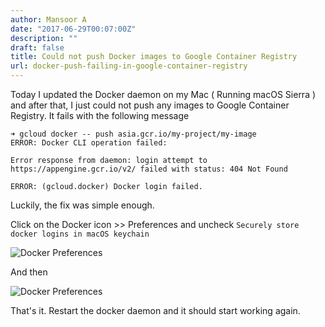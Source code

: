 ```yaml
---
author: Mansoor A
date: "2017-06-29T00:07:00Z"
description: ""
draft: false
title: Could not push Docker images to Google Container Registry
url: docker-push-failing-in-google-container-registry
---
```



Today I updated the Docker daemon on my Mac ( Running macOS Sierra ) and after that, I just could not push any images to Google Container Registry. It fails with the following message

```
➜ gcloud docker -- push asia.gcr.io/my-project/my-image
ERROR: Docker CLI operation failed:

Error response from daemon: login attempt to https://appengine.gcr.io/v2/ failed with status: 404 Not Found

ERROR: (gcloud.docker) Docker login failed.
```

Luckily, the fix was simple enough.

Click on the Docker icon >> Preferences and uncheck `Securely store docker logins in macOS keychain`

![Docker Preferences](https://cdn.esc.sh/jekyll/docker/docker-preferences-1.png)

And then

![Docker Preferences](https://cdn.esc.sh/jekyll/docker/docker-preferences-2.png)

That's it. Restart the docker daemon and it should start working again.

